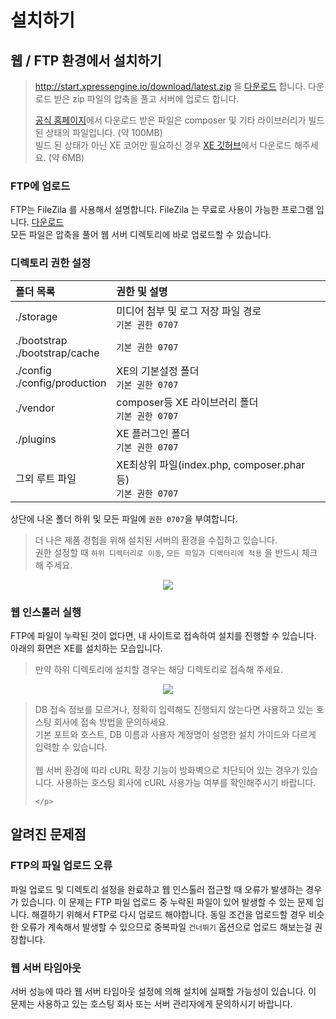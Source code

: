 # 설치하기

## 웹 / FTP 환경에서 설치하기

<blockquote class="safe">
    <p>
        <a href="http://start.xpressengine.io/download/latest.zip">http://start.xpressengine.io/download/latest.zip</a> 을 <a href="http://start.xpressengine.io/download/latest.zip">다운로드</a> 합니다.
        다운로드 받은 zip 파일의 압축을 풀고 서버에 업로드 합니다.</p>
    <p>
        <a href="https://www.xpressengine.io/">공식 홈페이지</a>에서 다운로드 받은 파일은 composer 및 기타 라이브러리가 빌드된 상태의 파일입니다. (약 100MB)<br>
        빌드 된 상태가 아닌 XE 코어만 필요하신 경우 <a href="https://github.com/xpressengine/xpressengine">XE 깃허브</a>에서 다운로드 해주세요. (약 6MB)
    </p>
</blockquote>

 
 ### FTP에 업로드

FTP는 FileZila 를 사용해서 설명합니다. FileZila 는 무료로 사용이 가능한 프로그램 입니다. [다운로드](https://filezilla-project.org/download.php?type=client)<br>
모든 파일은 압축을 풀어 웹 서버 디렉토리에 바로 업로드할 수 있습니다.

### 디렉토리 권한 설정

| 폴더 목록 | 권한 및 설명 |
|:--------|:--------|
| ./storage | 미디어 첨부 및 로그 저장 파일 경로<br>`기본 권한 0707` |
| ./bootstrap<br>./bootstrap/cache | `기본 권한 0707` |
| ./config<br>./config/production | XE의 기본설정 폴더<br>`기본 권한 0707` |
| ./vendor | composer등 XE 라이브러리 폴더<br>`기본 권한 0707` |
| ./plugins | XE 플러그인 폴더<br>`기본 권한 0707` |
| 그외 루트 파일 | XE최상위 파일(index.php, composer.phar 등)<br>`기본 권한 0707` |

상단에 나온 폴더 하위 및 모든 파일에 `권한 0707`을 부여합니다.

<blockquote class="safe">
    <p>
        더 나은 제품 경험을 위해 설치된 서버의 환경을 수집하고 있습니다.<br>
        권한 설정할 때 <code>하위 디렉터리로 이동</code>, <code>모든 파일과 디렉터리에 적용</code> 을 반드시 체크해 주세요.
    </p>
</blockquote>


<center><img src="../.gitbook/assets/ftp_permission.gif"></center>



### 웹 인스톨러 실행

FTP에 파일이 누락된 것이 없다면, 내 사이트로 접속하여 설치를 진행할 수 있습니다.
아래의 화면은 XE를 설치하는 모습입니다.

<blockquote class="caution">
    <p>만약 하위 디렉토리에 설치할 경우는 해당 디렉토리로 접속해 주세요.</p>
</blockquote>

<center><img src="../.gitbook/assets/install.gif"></center>

<blockquote class="caution">
    <p>DB 접속 정보를 모르거나, 정확히 입력해도 진행되지 않는다면 사용하고 있는 호스팅 회사에 접속 방법을 문의하세요.<br>
        기본 포트와 호스트, DB 이름과 사용자 계정명이 설명한 설치 가이드와 다르게 입력할 수 있습니다.<br>
        <br>
        웹 서버 환경에 따라 cURL 확장 기능이 방화벽으로 차단되어 있는 경우가 있습니다. 사용하는 호스팅 회사에 cURL 사용가능 여부를 확인해주시기 바랍니다.
    
    
    </p>
</blockquote>


## 알려진 문제점

### FTP의 파일 업로드 오류

파일 업로드 및 디렉토리 설정을 완료하고 웹 인스톨러 접근할 때 오류가 발생하는 경우가 있습니다. 이 문제는 FTP 파일 업로드 중 누락된 파일이 있어 발생할 수 있는 문제 입니다. 해결하기 위해서 FTP로 다시 업로드 해야합니다. 동일 조건을 업로드할 경우 비슷한 오류가 계속해서 발생할 수 있으므로 중복파일 `건너뛰기` 옵션으로 업로드 해보는걸 권장합니다.

### 웹 서버 타임아웃

서버 성능에 따라 웹 서버 타임아웃 설정에 의해 설치에 실패할 가능성이 있습니다. 이 문제는 사용하고 있는 호스팅 회사 또는 서버 관리자에게 문의하시기 바랍니다.


